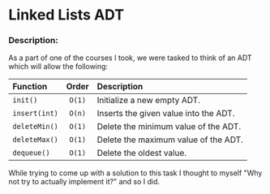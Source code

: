 # Linked Lists ADT

### Description:
As a part of one of the courses I took, 
we were tasked to think of an ADT which will allow the following:

|    Function    |    Order     | Description                             |
| :------------- | :----------: | :-------------------------------------- |
|  `init()`      | `O(1)`       | Initialize a new empty ADT.             |
| `insert(int)`  | `O(n)`       | Inserts the given value into the ADT.   |
|  `deleteMin()` | `O(1)`       | Delete the minimum value of the ADT.    |
|  `deleteMax()` | `O(1)`       | Delete the maximum value of the ADT.    | 
|   `dequeue()`  | `O(1)`       | Delete the oldest value.                |

While trying to come up with a solution to this task
I thought to myself "Why not try to actually implement it?" and so I did. 
